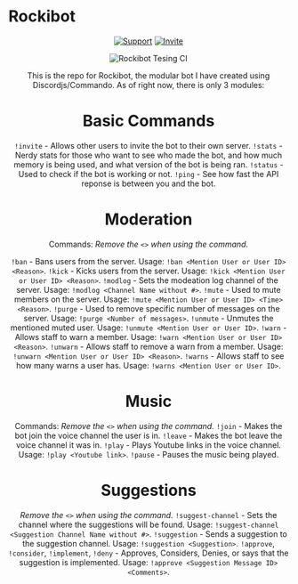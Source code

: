 # Rockibot
<div align="center">
  <p>
    <a href="https://discord.gg/rdGrcvW"><img src="https://img.shields.io/discord/222078108977594368?color=7289da&logo=discord&logoColor=white" alt="Support" /></a>
    <a href="https://discord.com/oauth2/authorize?client_id=739923682075476089&permissions=8&scope=bot"><img src="https://img.shields.io/discord/222078108977594368?color=7289da&logo=discord&logoColor=white" alt="Invite" /></a>

![Rockibot Tesing CI](https://github.com/Rocky43007/Rockibot/workflows/Rockibot%20Tesing%20CI/badge.svg)

This is the repo for Rockibot, the modular bot I have created using Discordjs/Commando. As of right now, there is only 3 modules:

# Basic Commands
`!invite` - Allows other users to invite the bot to their own server.
`!stats` - Nerdy stats for those who want to see who made the bot, and how much memory is being used, and what version of the bot is being ran.
`!status` - Used to check if the bot is working or not.
`!ping` - See how fast the API reponse is between you and the bot.

# Moderation
Commands:
*Remove the `<>` when using the command.*

`!ban` - Bans users from the server. Usage: `!ban <Mention User or User ID> <Reason>`.
`!kick` - Kicks users from the server. Usage: `!kick <Mention User or User ID> <Reason>`.
`!modlog` - Sets the modeation log channel of the server. Usage: `!modlog <Channel Name without #>`.
`!mute` - Used to mute members on the server. Usage: `!mute <Mention User or User ID> <Time> <Reason>`.
`!purge` - Used to remove specific number of messages on the server. Usage: `!purge <Number of messages>`.
`!unmute` - Unmutes the mentioned muted user. Usage: `!unmute <Mention User or User ID>`.
`!warn` - Allows staff to warn a member. Usage: `!warn <Mention User or User ID> <Reason>`.
`!unwarn` - Allows staff to remove a warn from a member. Usage: `!unwarn <Mention User or User ID> <Reason>`.
`!warns` - Allows staff to see how many warns a user has. Usage: `!warns <Mention User or User ID>`.

# Music
Commands:
*Remove the `<>` when using the command.*
`!join` - Makes the bot join the voice channel the user is in.
`!leave` - Makes the bot leave the voice channel it was in.
`!play` - Plays Youtube links in the voice channel. Usage: `!play <Youtube link>`.
`!pause` - Pauses the music being played.

# Suggestions
*Remove the `<>` when using the command.*
`!suggest-channel` - Sets the channel where the suggestions will be found. Usage: `!suggest-channel <Suggestion Channel Name without #>`.
`!suggestion` - Sends a suggestion to the suggestion channel. Usage: `!suggestion <Suggestion>`.
`!approve`, `!consider`, `!implement`, `!deny` - Approves, Considers, Denies, or says that the suggestion is implemented. Usage: `!approve <Suggestion Message ID> <Comments>`.

